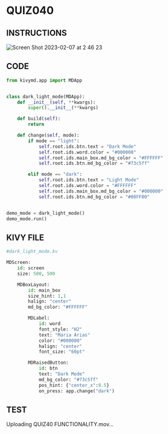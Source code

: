 # QUIZ040

## INSTRUCTIONS

![Screen Shot 2023-02-07 at 2 46 23](https://user-images.githubusercontent.com/111761417/217046416-2a0a803b-17bc-4cdf-9ebb-ab432a772cf2.png)

## CODE
```.py
from kivymd.app import MDApp


class dark_light_mode(MDApp):
    def __init__(self, **kwargs):
        super().__init__(**kwargs)

    def build(self):
        return

    def change(self, mode):
        if mode == "light":
            self.root.ids.btn.text = "Dark Mode"
            self.root.ids.word.color = "#000000"
            self.root.ids.main_box.md_bg_color = "#FFFFFF"
            self.root.ids.btn.md_bg_color = "#73c5ff"

        elif mode == "dark":
            self.root.ids.btn.text = "Light Mode"
            self.root.ids.word.color = "#FFFFFF"
            self.root.ids.main_box.md_bg_color = "#000000"
            self.root.ids.btn.md_bg_color = "#00FF00"


demo_mode = dark_light_mode()
demo_mode.run()
```

## KIVY FILE

```.py
#dark_light_mode.kv

MDScreen:
    id: screen
    size: 500, 500

    MDBoxLayout:
        id: main_box
        size_hint: 1,1
        halign: "center"
        md_bg_color: "#FFFFFF"

        MDLabel:
            id: word
            font_style: "H2"
            text: "Maria Arias"
            color: "#000000"
            halign: "center"
            font_size: "60pt"

        MDRaisedButton:
            id: btn
            text: "Dark Mode"
            md_bg_color: "#73c5ff"
            pos_hint: {"center_x":0.5}
            on_press: app.change("dark")
```

## TEST
Uploading QUIZ40 FUNCTIONALITY.mov…



